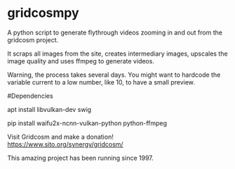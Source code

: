 # gridcosmpy

A python script to generate flythrough videos zooming in and out from the gridcosm project.

It scraps all images from the site, creates intermediary images, upscales the image quality and uses ffmpeg to generate videos.

Warning, the process takes several days. You might want to hardcode the variable current to a low number, like 10, to have a small preview.

#Dependencies

apt install libvulkan-dev swig

pip install waifu2x-ncnn-vulkan-python python-ffmpeg

Visit Gridcosm and make a donation! https://www.sito.org/synergy/gridcosm/

This amazing project has been running since 1997.

